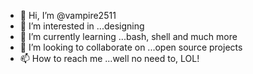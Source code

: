 - 👋 Hi, I’m @vampire2511
- 👀 I’m interested in ...designing
- 🌱 I’m currently learning ...bash, shell and much more
- 💞️ I’m looking to collaborate on ...open source projects
- 📫 How to reach me ...well no need to, LOL!

